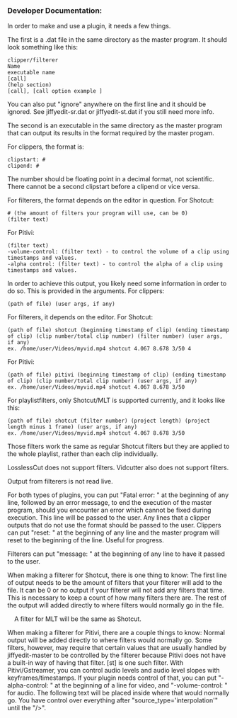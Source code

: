 ### Developer Documentation:

  In order to make and use a plugin, it needs a few things.

  The first is a .dat file in the same directory as the master program. It should look something like this:

    clipper/filterer
    Name
    executable name
    [call]
    (help section)
    [call], [call option example ]

  You can also put "ignore" anywhere on the first line and it should be ignored. See jiffyedit-sr.dat or jiffyedit-st.dat if you still need more info.

  The second is an executable in the same directory as the master program that can output its results in the format required by the master progam.

  For clippers, the format is:

    clipstart: #
    clipend: #

  The number should be floating point in a decimal format, not scientific. There cannot be a second clipstart before a clipend or vice versa.

  For filterers, the format depends on the editor in question.
  For Shotcut:

    # (the amount of filters your program will use, can be 0)
    (filter text)

  For Pitivi:

    (filter text)
    -volume-control: (filter text) - to control the volume of a clip using timestamps and values.
    -alpha control: (filter text) - to control the alpha of a clip using timestamps and values.

  In order to achieve this output, you likely need some information in order to do so. This is provided in the arguments.
  For clippers:

    (path of file) (user args, if any)

  For filterers, it depends on the editor.
  For Shotcut:

    (path of file) shotcut (beginning timestamp of clip) (ending timestamp of clip) (clip number/total clip number) (filter number) (user args, if any)
    ex. /home/user/Videos/myvid.mp4 shotcut 4.067 8.678 3/50 4

  For Pitivi:

    (path of file) pitivi (beginning timestamp of clip) (ending timestamp of clip) (clip number/total clip number) (user args, if any)
    ex. /home/user/Videos/myvid.mp4 shotcut 4.067 8.678 3/50

For playlistfilters, only Shotcut/MLT is supported currently, and it looks like this:    

```
(path of file) shotcut (filter number) (project length) (project length minus 1 frame) (user args, if any)
ex. /home/user/Videos/myvid.mp4 shotcut 4.067 8.678 3/50
```

Those filters work the same as regular Shotcut filters but they are applied to the whole playlist, rather than each clip individually.

  LosslessCut does not support filters.
  Vidcutter also does not support filters.

  Output from filterers is not read live.

  For both types of plugins, you can put "Fatal error: " at the beginning of any line, followed by an error message, to end the execution of the master program, should you encounter an error which cannot be fixed during execution. This line will be passed to the user.
  Any lines that a clipper outputs that do not use the format should be passed to the user.
  Clippers can put "reset: " at the beginning of any line and the master program will reset to the beginning of the line. Useful for progress.

  Filterers can put "message: " at the beginning of any line to have it passed to the user.

  When making a filterer for Shotcut, there is one thing to know:
  The first line of output needs to be the amount of filters that your filterer will add to the file. It can be 0 or no output if your filterer will not add any filters that time. This is necessary to keep a count of how many filters there are. The rest of the output will added directly to where filters would normally go in the file.

    A filter for MLT will be the same as Shotcut.

  When making a filterer for Pitivi, there are a couple things to know:
  Normal output will be added directly to where filters would normally go. Some filters, however, may require that certain values that are usually handled by jiffyedit-master to be controlled by the filterer because Pitivi does not have a built-in way of having that filter. [st] is one such filter.
  With Pitivi/Gstreamer, you can control audio levels and audio level slopes with keyframes/timestamps. If your plugin needs control of that, you can put "-alpha-control: " at the beginning of a line for video, and "-volume-control: " for audio. The following text will be placed inside where that would normally go. You have control over everything after "source_type='interpolation'" until the "/>".

